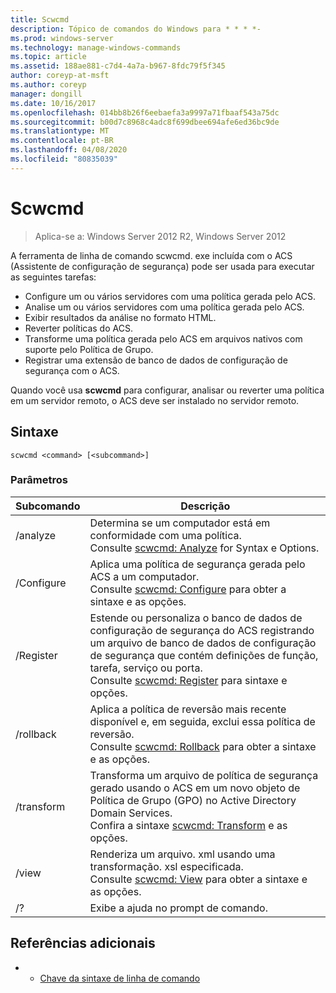 ```yaml
---
title: Scwcmd
description: Tópico de comandos do Windows para * * * *-
ms.prod: windows-server
ms.technology: manage-windows-commands
ms.topic: article
ms.assetid: 188ae881-c7d4-4a7a-b967-8fdc79f5f345
author: coreyp-at-msft
ms.author: coreyp
manager: dongill
ms.date: 10/16/2017
ms.openlocfilehash: 014bb8b26f6eebaefa3a9997a71fbaaf543a75dc
ms.sourcegitcommit: b00d7c8968c4adc8f699dbee694afe6ed36bc9de
ms.translationtype: MT
ms.contentlocale: pt-BR
ms.lasthandoff: 04/08/2020
ms.locfileid: "80835039"
---
```

# <a name="scwcmd"></a>Scwcmd

> Aplica-se a: Windows Server 2012 R2, Windows Server 2012

A ferramenta de linha de comando scwcmd. exe incluída com o ACS (Assistente de configuração de segurança) pode ser usada para executar as seguintes tarefas:
-   Configure um ou vários servidores com uma política gerada pelo ACS.
-   Analise um ou vários servidores com uma política gerada pelo ACS.
-   Exibir resultados da análise no formato HTML.
-   Reverter políticas do ACS.
-   Transforme uma política gerada pelo ACS em arquivos nativos com suporte pelo Política de Grupo.
-   Registrar uma extensão de banco de dados de configuração de segurança com o ACS.

Quando você usa **scwcmd** para configurar, analisar ou reverter uma política em um servidor remoto, o ACS deve ser instalado no servidor remoto.

## <a name="syntax"></a>Sintaxe

```
scwcmd <command> [<subcommand>]
```

### <a name="parameters"></a>Parâmetros

|Subcomando|Descrição|
|----------|-----------|
|/analyze|Determina se um computador está em conformidade com uma política.</br>Consulte [scwcmd: Analyze](scwcmd-analyze.md) for Syntax e Options.|
|/Configure|Aplica uma política de segurança gerada pelo ACS a um computador.</br>Consulte [scwcmd: Configure](scwcmd-configure.md) para obter a sintaxe e as opções.|
|/Register|Estende ou personaliza o banco de dados de configuração de segurança do ACS registrando um arquivo de banco de dados de configuração de segurança que contém definições de função, tarefa, serviço ou porta.</br>Consulte [scwcmd: Register](scwcmd-register.md) para sintaxe e opções.|
|/rollback|Aplica a política de reversão mais recente disponível e, em seguida, exclui essa política de reversão.</br>Consulte [scwcmd: Rollback](scwcmd-rollback.md) para obter a sintaxe e as opções.|
|/transform|Transforma um arquivo de política de segurança gerado usando o ACS em um novo objeto de Política de Grupo (GPO) no Active Directory Domain Services.</br>Confira a sintaxe [scwcmd: Transform](scwcmd-transform.md) e as opções.|
|/view|Renderiza um arquivo. xml usando uma transformação. xsl especificada.</br>Consulte [scwcmd: View](scwcmd-view.md) para obter a sintaxe e as opções.|
|/?|Exibe a ajuda no prompt de comando.|

## <a name="additional-references"></a>Referências adicionais

-   - [Chave da sintaxe de linha de comando](command-line-syntax-key.md)
